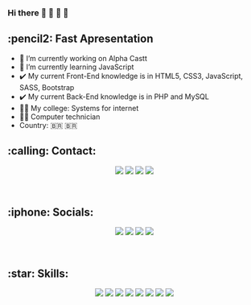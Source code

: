 ### Hi there :wave: :wave: :tada: :tada: 

<h2>:pencil2: Fast Apresentation</h2>

- :office: I’m currently working on Alpha Castt
- :book: I’m currently learning JavaScript
- :heavy_check_mark: My current Front-End knowledge is in HTML5, CSS3, JavaScript, SASS, Bootstrap
- :heavy_check_mark: My current Back-End knowledge is in PHP and MySQL
- :man_student: My college: Systems for internet
- :man_student: Computer technician
- Country: :brazil: :brazil:

<h2>:calling: Contact:</h2>

<p align="center">
  <img src="https://img.shields.io/badge/Gmail-D14836?style=for-the-badge&logo=gmail&logoColor=white">
  <img src="https://img.shields.io/badge/Telegram-2CA5E0?style=for-the-badge&logo=telegram&logoColor=white">
  <img src="https://img.shields.io/badge/WhatsApp-25D366?style=for-the-badge&logo=whatsapp&logoColor=white">
  <img src="https://img.shields.io/badge/Messenger-00B2FF?style=for-the-badge&logo=messenger&logoColor=white">
</p>
<br/>

<h2>:iphone: Socials:</h2>
<p align="center">
  <img src="https://img.shields.io/badge/Facebook-1877F2?style=for-the-badge&logo=facebook&logoColor=white">
  <img src="https://img.shields.io/badge/Instagram-E4405F?style=for-the-badge&logo=instagram&logoColor=white">
  <img src="https://img.shields.io/badge/LinkedIn-0077B5?style=for-the-badge&logo=linkedin&logoColor=white">
  <img src="https://img.shields.io/badge/GitHub-100000?style=for-the-badge&logo=github&logoColor=white">
</p>
<br/>

<h2>:star: Skills:</h2>
<p align="center">
  <img src="https://img.shields.io/badge/HTML5-E34F26?style=for-the-badge&logo=html5&logoColor=white">
  <img src="https://img.shields.io/badge/CSS3-1572B6?style=for-the-badge&logo=css3&logoColor=white">
  <img src="https://img.shields.io/badge/Bootstrap-563D7C?style=for-the-badge&logo=bootstrap&logoColor=white">
  <img src="https://img.shields.io/badge/JavaScript-F7DF1E?style=for-the-badge&logo=javascript&logoColor=black">
  <img src="https://img.shields.io/badge/jQuery-0769AD?style=for-the-badge&logo=jquery&logoColor=white">
  <img src="https://img.shields.io/badge/PHP-777BB4?style=for-the-badge&logo=php&logoColor=white">
  <img src="https://img.shields.io/badge/MySQL-00000F?style=for-the-badge&logo=mysql&logoColor=white">
  <img src="https://img.shields.io/badge/Markdown-000000?style=for-the-badge&logo=markdown&logoColor=white">
</p>
